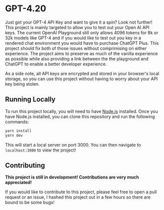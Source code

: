 # GPT-4.20

Just got your GPT-4 API Key and want to give it a spin? Look not further! This project is mainly targeted to allow you to test out your Open AI API keys. The current OpenAI Playground still only allows 4096 tokens for 8k or 32k models like GPT-4 and if you would like to test out you key in a rendered chat environment you would have to purchase ChatGPT Plus. This project should fix both of those issues without comprimising on either experience. The project aims to preserve as much of the vanilla experience as possible while also providing a link between the the playground and ChatGPT to enable a better developer experience.

As a side note, all API keys are encrypted and stored in your browser's local storage, so you can use this project without having to worry about your API key being stolen.


## Running Locally
To run this project locally, you will need to have [Node.js](https://nodejs.org/en/) installed. Once you have Node.js installed, you can clone this repository and run the following commands:

```bash
yarn install
yarn dev
```

This will start a local server on port 3000. You can then navigate to `localhost:3000` to view the project!

## Contributing

**This project is still in development! Contributions are very much appreciated!**

If you would like to contribute to this project, please feel free to open a pull request or an issue, I hashed this project out in a few hours so there are bound to be some bugs!
